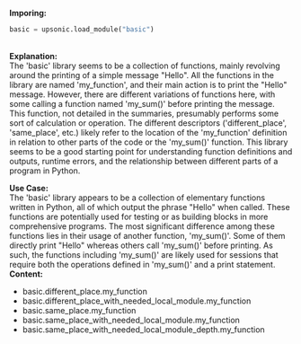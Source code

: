 <b class="custom_code_highlight_green">Imporing:</b><br>
```python
basic = upsonic.load_module("basic")
```
<br><b class="custom_code_highlight_green">Explanation:</b><br>The 'basic' library seems to be a collection of functions, mainly revolving around the printing of a simple message "Hello". All the functions in the library are named 'my_function', and their main action is to print the "Hello" message. However, there are different variations of functions here, with some calling a function named 'my_sum()' before printing the message. This function, not detailed in the summaries, presumably performs some sort of calculation or operation. The different descriptors ('different_place', 'same_place', etc.) likely refer to the location of the 'my_function' definition in relation to other parts of the code or the 'my_sum()' function. This library seems to be a good starting point for understanding function definitions and outputs, runtime errors, and the relationship between different parts of a program in Python.

<b class="custom_code_highlight_green">Use Case:</b><br>The 'basic' library appears to be a collection of elementary functions written in Python, all of which output the phrase "Hello" when called. These functions are potentially used for testing or as building blocks in more comprehensive programs. The most significant difference among these functions lies in their usage of another function, 'my_sum()'. Some of them directly print "Hello" whereas others call 'my_sum()' before printing. As such, the functions including 'my_sum()' are likely used for sessions that require both the operations defined in 'my_sum()' and a print statement.
<br><b class="custom_code_highlight_green">Content:</b><br>
  - basic.different_place.my_function
  - basic.different_place_with_needed_local_module.my_function
  - basic.same_place.my_function
  - basic.same_place_with_needed_local_module.my_function
  - basic.same_place_with_needed_local_module_depth.my_function
